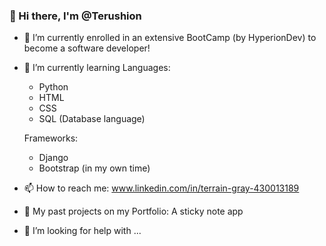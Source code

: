 ### 👋 Hi there, I'm @Terushion
- 🔭 I’m currently enrolled in an extensive BootCamp (by HyperionDev) to become a software developer!

- 🌱 I’m currently learning
  Languages:
    - Python
    - HTML
    - CSS
    - SQL (Database language)

  Frameworks:
    - Django
    - Bootstrap (in my own time)


- 📫 How to reach me: www.linkedin.com/in/terrain-gray-430013189
- 👯 My past projects on my Portfolio: A sticky note app
- 🤔 I’m looking for help with ...


<!--
**Terushion/Terushion** is a ✨ _special_ ✨ repository because its `README.md` (this file) appears on your GitHub profile.

Here are some ideas to get you started:


- 🌱 I’m currently learning ...
- 👯 I’m looking to collaborate on ...
- 🤔 I’m looking for help with ...
- 💬 Ask me about ...
- 📫 How to reach me: ...
- 😄 Pronouns: ...
- ⚡ Fun fact: ...
-->
